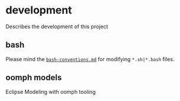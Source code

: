 # development

Describes the development of this project

## bash

Please mind the [`bash-conventions.md`](bash-conventions.md) for modifying `*.sh|*.bash` files.

## oomph models

Eclipse Modeling with oomph tooling
